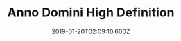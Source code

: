 ---
title: Anno Domini High Definition
artist: Riverside
date: 2019-01-20T02:09:10.600Z
cover: /upload/71veci6ghzl._sl1500.jpg
styles:
  - Progressive Rock
links:
  spotify: https://play.spotify.com/album/2BJkbdmzqURLLnS6xQBmlA
  youtube: https://music.youtube.com/playlist?list=OLAK5uy_mxdqvMWnLthi5www5X1Gs1jGmmxhHgYQI
  applemusic: https://music.apple.com/us/album/anno-domini-high-definition-ep/1045704264?uo=4
  soundcloud: ""
  bandcamp: ""
  googleplay: https://play.google.com/music/m/B6xo3rtn5zzt24qwqivacg7a42m?signup_if_needed=1
  deezer: https://www.deezer.com/album/11324382
---